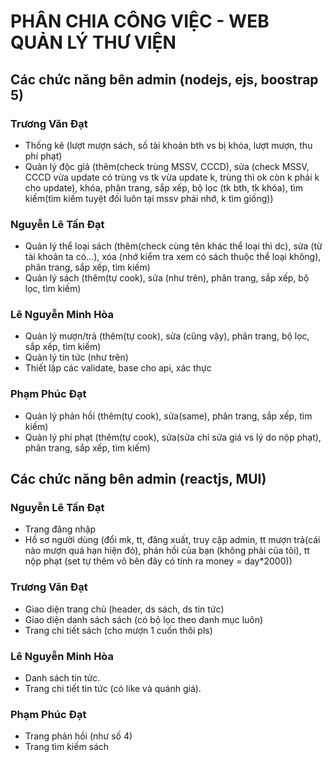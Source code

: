 # PHÂN CHIA CÔNG VIỆC - WEB QUẢN LÝ THƯ VIỆN

## Các chức năng bên admin (nodejs, ejs, boostrap 5)

### Trương Văn Đạt

- Thống kê (lượt mượn sách, số tài khoản bth vs bị khóa, lượt mượn, thu phí
  phạt)
- Quản lý độc giả (thêm(check trùng MSSV, CCCD), sửa (check MSSV, CCCD vừa update
  có trùng vs tk vừa update k, trùng thì ok còn k phải k cho update), khóa, phân
  trang, sắp xếp, bộ lọc (tk bth, tk khóa), tìm kiếm(tìm kiếm tuyệt đối luôn tại
  mssv phải nhớ, k tìm giống))
### Nguyễn Lê Tấn Đạt
- Quản lý thể loại sách (thêm(check cùng tên khác thể loại thì dc), sửa (từ tài
  khoản ta có...), xóa (nhớ kiểm tra xem có sách thuộc thể loại không), phân
  trang, sắp xếp, tìm kiếm)
- Quản lý sách (thêm(tự cook), sửa (như trên), phân trang, sắp xếp, bộ lọc, tìm
  kiếm)
### Lê Nguyễn Minh Hòa
- Quản lý mượn/trả (thêm(tự cook), sửa (cũng vậy), phân trang, bộ lọc, sắp xếp,
  tìm kiếm)
- Quản lý tin tức (như trên)
- Thiết lập các validate, base cho api, xác thực
### Phạm Phúc Đạt
- Quản lý phản hồi (thêm(tự cook), sửa(same), phân trang, sắp xếp, tìm kiếm)
- Quản lý phí phạt (thêm(tự cook), sửa(sửa chỉ sửa giá vs lý do nộp phạt), phân
  trang, sắp xếp, tìm kiếm)

## Các chức năng bên admin (reactjs, MUI)

### Nguyễn Lê Tấn Đạt
- Trang đăng nhập
- Hồ sơ người dùng (đổi mk, tt, đăng xuất, truy cập admin, tt mượn trả(cái nào
  mượn quá hạn hiện đỏ), phản hồi của bạn (không phải của tôi), tt nộp phạt (set
  tự thêm vô bên đây có tính ra money = day\*2000))

### Trương Văn Đạt
- Giao diện trang chủ (header, ds sách, ds tin tức)
- Giao diện danh sách sách (có bộ lọc theo danh mục luôn)
- Trang chi tiết sách (cho mượn 1 cuốn thôi pls)

### Lê Nguyễn Minh Hòa
- Danh sách tin tức.
- Trang chi tiết tin tức (có like và quánh giá).

### Phạm Phúc Đạt
- Trang phản hồi (như số 4)
- Trang tìm kiếm sách
